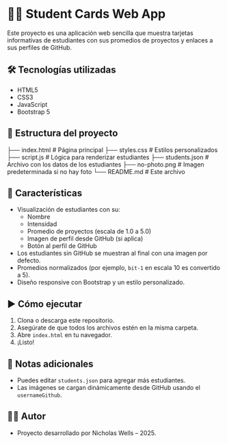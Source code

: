 # 🧑‍🎓 Student Cards Web App

Este proyecto es una aplicación web sencilla que muestra tarjetas informativas de estudiantes con sus promedios de proyectos y enlaces a sus perfiles de GitHub.

## 🛠️ Tecnologías utilizadas

- HTML5
- CSS3
- JavaScript
- Bootstrap 5

## 📁 Estructura del proyecto

├── index.html # Página principal
├── styles.css # Estilos personalizados
├── script.js # Lógica para renderizar estudiantes
├── students.json # Archivo con los datos de los estudiantes
├── no-photo.png # Imagen predeterminada si no hay foto
└── README.md # Este archivo


## 📌 Características

- Visualización de estudiantes con su:
  - Nombre
  - Intensidad
  - Promedio de proyectos (escala de 1.0 a 5.0)
  - Imagen de perfil desde GitHub (si aplica)
  - Botón al perfil de GitHub
- Los estudiantes sin GitHub se muestran al final con una imagen por defecto.
- Promedios normalizados (por ejemplo, `bit-1` en escala 10 es convertido a 5).
- Diseño responsive con Bootstrap y un estilo personalizado.


## ▶️ Cómo ejecutar

1. Clona o descarga este repositorio.
2. Asegúrate de que todos los archivos estén en la misma carpeta.
3. Abre `index.html` en tu navegador.
4. ¡Listo!

## 📄 Notas adicionales

- Puedes editar `students.json` para agregar más estudiantes.
- Las imágenes se cargan dinámicamente desde GitHub usando el `usernameGithub`.

## 🧑‍💻 Autor

- Proyecto desarrollado por Nicholas Wells – 2025.
